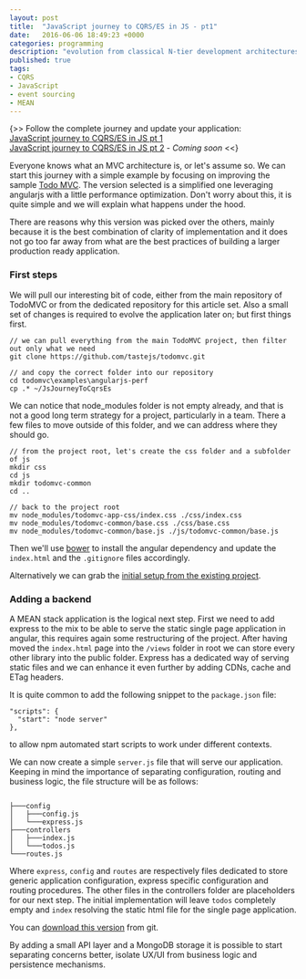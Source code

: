 ```yaml
---
layout: post
title:  "JavaScript journey to CQRS/ES in JS - pt1"
date:   2016-06-06 18:49:23 +0000
categories: programming
description: "evolution from classical N-tier development architectures to CQRS, and subsequently Event sourcing with sample JavaScript implementation; part 1"
published: true
tags:
- CQRS
- JavaScript
- event sourcing
- MEAN
---
```


 {>>
Follow the complete journey and update your application:  
[JavaScript journey to CQRS/ES in JS  pt 1](http://jeangougou.github.io/git/2016/05/09/git-with-class-pt1.html)  
[JavaScript journey to CQRS/ES in JS  pt 2](#) - _Coming soon_
 <<}

Everyone knows what an MVC architecture is, or let's assume so.
We can start this journey with a simple example by focusing on improving the sample [Todo MVC][TodoMVC-angularPerf]. The version selected is a simplified one leveraging angularjs with a little performance optimization. Don't worry about this, it is quite simple and we will explain what happens under the hood.

There are reasons why this version was picked over the others, mainly because it is the best combination of clarity of implementation and it does not go too far away from what are the best practices of building a larger production ready application.

### First steps

We will pull our interesting bit of code, either from the main repository of TodoMVC or from the dedicated repository for this article set.
Also a small set of changes is required to evolve the application later on; but first things first.

```
// we can pull everything from the main TodoMVC project, then filter out only what we need
git clone https://github.com/tastejs/todomvc.git

// and copy the correct folder into our repository
cd todomvc\examples\angularjs-perf
cp .* ~/JsJourneyToCqrsEs

```

We can notice that node_modules folder is not empty already, and that is not a good long term strategy for a project, particularly in a team. There a few files to move outside of this folder, and we can address where they should go.


```
// from the project root, let's create the css folder and a subfolder of js
mkdir css
cd js
mkdir todomvc-common
cd ..

// back to the project root
mv node_modules/todomvc-app-css/index.css ./css/index.css
mv node_modules/todomvc-common/base.css ./css/base.css
mv node_modules/todomvc-common/base.js ./js/todomvc-common/base.js

```

Then we'll use [bower][bower] to install the angular dependency and update the ```index.html``` and the ```.gitignore``` files accordingly.

Alternatively we can grab the [initial setup from the existing project][v0.0.1].

### Adding a backend

A MEAN stack application is the logical next step.
First we need to add express to the mix to be able to serve the static single page application in angular, this requires again some restructuring of the project. After having moved the ```index.html``` page into the ```/views``` folder in root we can store every other library into the public folder.
Express has a dedicated way of serving static files and we can enhance it even further by adding CDNs, cache and ETag headers.

It is quite common to add the following snippet to the ```package.json``` file:

```
"scripts": {
  "start": "node server"
},
```

to allow npm automated start scripts to work under different contexts.

We can now create a simple ```server.js``` file that will serve our application. Keeping in mind the importance of separating configuration, routing and business logic, the file structure will be as follows:

```

├───config
│   ├───config.js
│   └───express.js
├───controllers
│   ├───index.js
│   └───todos.js
└───routes.js

```
Where ```express```, ```config``` and ```routes``` are respectively files dedicated to store generic application configuration, express specific configuration and routing procedures. The other files in the controllers folder are placeholders for our next step.
The initial implementation will leave ```todos``` completely empty and ```index``` resolving the static html file for the single page application.

You can [download this version][v0.0.2] from git.

By adding a small API layer and a MongoDB storage it is possible to start separating concerns better, isolate UX/UI from business logic and persistence mechanisms.


[v0.0.2]:https://github.com/jeangougou/JsJourneyToCqrsEs/releases/tag/v0.0.2
[v0.0.1]:https://github.com/jeangougou/JsJourneyToCqrsEs/releases/tag/v0.0.1
[bower]:http://bower.io/
[TodoMVC-angularPerf]:https://github.com/tastejs/todomvc/tree/gh-pages/examples/angularjs-perf
